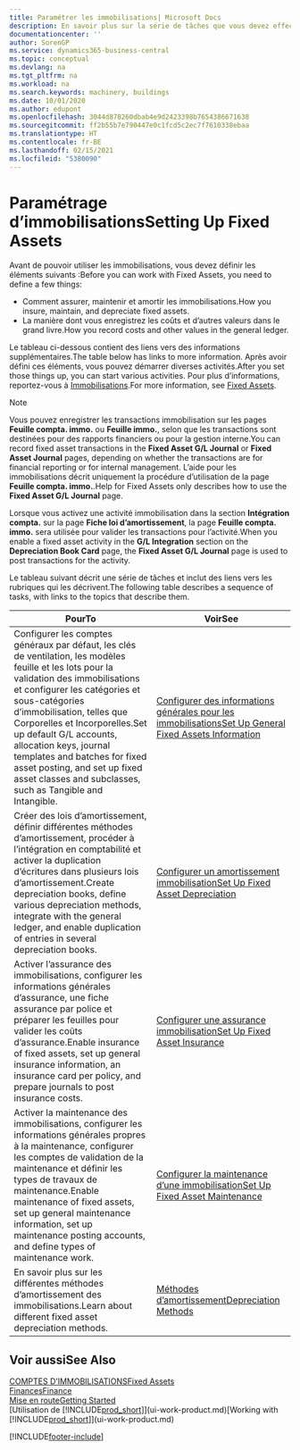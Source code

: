 ```yaml
---
title: Paramétrer les immobilisations| Microsoft Docs
description: En savoir plus sur la série de tâches que vous devez effectuer pour configurer les immobilisations, telles que les machines ou les bâtiments.
documentationcenter: ''
author: SorenGP
ms.service: dynamics365-business-central
ms.topic: conceptual
ms.devlang: na
ms.tgt_pltfrm: na
ms.workload: na
ms.search.keywords: machinery, buildings
ms.date: 10/01/2020
ms.author: edupont
ms.openlocfilehash: 3044d878260dbab4e9d2423398b7654386671638
ms.sourcegitcommit: ff2b55b7e790447e0c1fcd5c2ec7f7610338ebaa
ms.translationtype: HT
ms.contentlocale: fr-BE
ms.lasthandoff: 02/15/2021
ms.locfileid: "5380090"
---
```

# <a name="setting-up-fixed-assets"></a><span data-ttu-id="d8bdd-103">Paramétrage d’immobilisations</span><span class="sxs-lookup"><span data-stu-id="d8bdd-103">Setting Up Fixed Assets</span></span>
<span data-ttu-id="d8bdd-104">Avant de pouvoir utiliser les immobilisations, vous devez définir les éléments suivants :</span><span class="sxs-lookup"><span data-stu-id="d8bdd-104">Before you can work with Fixed Assets, you need to define a few things:</span></span>  

* <span data-ttu-id="d8bdd-105">Comment assurer, maintenir et amortir les immobilisations.</span><span class="sxs-lookup"><span data-stu-id="d8bdd-105">How you insure, maintain, and depreciate fixed assets.</span></span>  
* <span data-ttu-id="d8bdd-106">La manière dont vous enregistrez les coûts et d’autres valeurs dans le grand livre.</span><span class="sxs-lookup"><span data-stu-id="d8bdd-106">How you record costs and other values in the general ledger.</span></span>  

<span data-ttu-id="d8bdd-107">Le tableau ci-dessous contient des liens vers des informations supplémentaires.</span><span class="sxs-lookup"><span data-stu-id="d8bdd-107">The table below has links to more information.</span></span> <span data-ttu-id="d8bdd-108">Après avoir défini ces éléments, vous pouvez démarrer diverses activités.</span><span class="sxs-lookup"><span data-stu-id="d8bdd-108">After you set those things up, you can start various activities.</span></span> <span data-ttu-id="d8bdd-109">Pour plus d’informations, reportez-vous à [Immobilisations](fa-manage.md).</span><span class="sxs-lookup"><span data-stu-id="d8bdd-109">For more information, see [Fixed Assets](fa-manage.md).</span></span>  

> [!NOTE]  
>   <span data-ttu-id="d8bdd-110">Vous pouvez enregistrer les transactions immobilisation sur les pages **Feuille compta. immo.** ou **Feuille immo.**, selon que les transactions sont destinées pour des rapports financiers ou pour la gestion interne.</span><span class="sxs-lookup"><span data-stu-id="d8bdd-110">You can record fixed asset transactions in the **Fixed Asset G/L Journal** or **Fixed Asset Journal** pages, depending on whether the transactions are for financial reporting or for internal management.</span></span> <span data-ttu-id="d8bdd-111">L’aide pour les immobilisations décrit uniquement la procédure d’utilisation de la page **Feuille compta. immo.**.</span><span class="sxs-lookup"><span data-stu-id="d8bdd-111">Help for Fixed Assets only describes how to use the **Fixed Asset G/L Journal** page.</span></span>  

<span data-ttu-id="d8bdd-112">Lorsque vous activez une activité immobilisation dans la section **Intégration compta.** sur la page **Fiche loi d’amortissement**, la page **Feuille compta. immo.** sera utilisée pour valider les transactions pour l’activité.</span><span class="sxs-lookup"><span data-stu-id="d8bdd-112">When you enable a fixed asset activity in the **G/L Integration** section on the **Depreciation Book Card** page, the **Fixed Asset G/L Journal** page is used to post transactions for the activity.</span></span>

<span data-ttu-id="d8bdd-113">Le tableau suivant décrit une série de tâches et inclut des liens vers les rubriques qui les décrivent.</span><span class="sxs-lookup"><span data-stu-id="d8bdd-113">The following table describes a sequence of tasks, with links to the topics that describe them.</span></span>  

| <span data-ttu-id="d8bdd-114">Pour</span><span class="sxs-lookup"><span data-stu-id="d8bdd-114">To</span></span> | <span data-ttu-id="d8bdd-115">Voir</span><span class="sxs-lookup"><span data-stu-id="d8bdd-115">See</span></span> |
| --- | --- |
| <span data-ttu-id="d8bdd-116">Configurer les comptes généraux par défaut, les clés de ventilation, les modèles feuille et les lots pour la validation des immobilisations et configurer les catégories et sous-catégories d’immobilisation, telles que Corporelles et Incorporelles.</span><span class="sxs-lookup"><span data-stu-id="d8bdd-116">Set up default G/L accounts, allocation keys, journal templates and batches for fixed asset posting, and set up fixed asset classes and subclasses, such as Tangible and Intangible.</span></span> |[<span data-ttu-id="d8bdd-117">Configurer des informations générales pour les immobilisations</span><span class="sxs-lookup"><span data-stu-id="d8bdd-117">Set Up General Fixed Assets Information</span></span>](fa-how-setup-general.md) |
| <span data-ttu-id="d8bdd-118">Créer des lois d’amortissement, définir différentes méthodes d’amortissement, procéder à l’intégration en comptabilité et activer la duplication d’écritures dans plusieurs lois d’amortissement.</span><span class="sxs-lookup"><span data-stu-id="d8bdd-118">Create depreciation books, define various depreciation methods, integrate with the general ledger, and enable duplication of entries in several depreciation books.</span></span> |[<span data-ttu-id="d8bdd-119">Configurer un amortissement immobilisation</span><span class="sxs-lookup"><span data-stu-id="d8bdd-119">Set Up Fixed Asset Depreciation</span></span>](fa-how-setup-depreciation.md) |
| <span data-ttu-id="d8bdd-120">Activer l’assurance des immobilisations, configurer les informations générales d’assurance, une fiche assurance par police et préparer les feuilles pour valider les coûts d’assurance.</span><span class="sxs-lookup"><span data-stu-id="d8bdd-120">Enable insurance of fixed assets, set up general insurance information, an insurance card per policy, and prepare journals to post insurance costs.</span></span> |[<span data-ttu-id="d8bdd-121">Configurer une assurance immobilisation</span><span class="sxs-lookup"><span data-stu-id="d8bdd-121">Set Up Fixed Asset Insurance</span></span>](fa-how-setup-insurance.md) |
| <span data-ttu-id="d8bdd-122">Activer la maintenance des immobilisations, configurer les informations générales propres à la maintenance, configurer les comptes de validation de la maintenance et définir les types de travaux de maintenance.</span><span class="sxs-lookup"><span data-stu-id="d8bdd-122">Enable maintenance of fixed assets, set up general maintenance information, set up maintenance posting accounts, and define types of maintenance work.</span></span> |[<span data-ttu-id="d8bdd-123">Configurer la maintenance d’une immobilisation</span><span class="sxs-lookup"><span data-stu-id="d8bdd-123">Set Up Fixed Asset Maintenance</span></span>](fa-how-setup-maintenance.md) |
| <span data-ttu-id="d8bdd-124">En savoir plus sur les différentes méthodes d’amortissement des immobilisations.</span><span class="sxs-lookup"><span data-stu-id="d8bdd-124">Learn about different fixed asset depreciation methods.</span></span> |[<span data-ttu-id="d8bdd-125">Méthodes d’amortissement</span><span class="sxs-lookup"><span data-stu-id="d8bdd-125">Depreciation Methods</span></span>](fa-depreciation-methods.md) |

## <a name="see-also"></a><span data-ttu-id="d8bdd-126">Voir aussi</span><span class="sxs-lookup"><span data-stu-id="d8bdd-126">See Also</span></span>
[<span data-ttu-id="d8bdd-127">COMPTES D’IMMOBILISATIONS</span><span class="sxs-lookup"><span data-stu-id="d8bdd-127">Fixed Assets</span></span>](fa-manage.md)  
[<span data-ttu-id="d8bdd-128">Finances</span><span class="sxs-lookup"><span data-stu-id="d8bdd-128">Finance</span></span>](finance.md)  
[<span data-ttu-id="d8bdd-129">Mise en route</span><span class="sxs-lookup"><span data-stu-id="d8bdd-129">Getting Started</span></span>](product-get-started.md)  
<span data-ttu-id="d8bdd-130">[Utilisation de [!INCLUDE[prod_short](includes/prod_short.md)]](ui-work-product.md)</span><span class="sxs-lookup"><span data-stu-id="d8bdd-130">[Working with [!INCLUDE[prod_short](includes/prod_short.md)]](ui-work-product.md)</span></span>


[!INCLUDE[footer-include](includes/footer-banner.md)]
